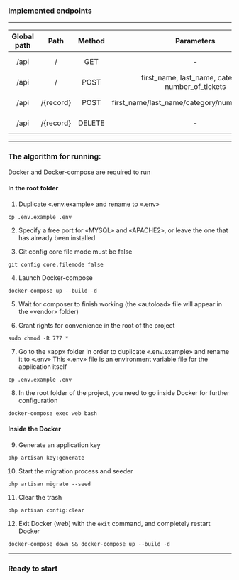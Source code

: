 ### Implemented endpoints

<hr>

| Global path |   Path    | Method |                     Parameters                     |     Explanation      |
|:-----------:|:---------:|:------:|:--------------------------------------------------:|:--------------------:|
|    /api     |     /     |  GET   |                         -                          | Records index (list) |
|    /api     |     /     |  POST  | first_name, last_name, category, number_of_tickets |    Record create     |
|    /api     | /{record} |  POST  |  first_name/last_name/category/number_of_tickets   |    Record update     |
|    /api     | /{record} | DELETE |                         -                          |    Record delete     |

<hr>

### The algorithm for running:

Docker and Docker-compose are required to run

#### In the root folder

1. Duplicate «.env.example» and rename to «.env»

```
cp .env.example .env
```

2. Specify a free port for «MYSQL» and «APACHE2», or leave the one that has already been installed

3. Git config core file mode must be false

```
git config core.filemode false
```

4. Launch Docker-compose

```
docker-compose up --build -d
```

5. Wait for composer to finish working (the «autoload» file will appear in the «vendor» folder)

6. Grant rights for convenience in the root of the project

```
sudo chmod -R 777 *
```

7. Go to the «app» folder in order to duplicate «.env.example» and rename it to «.env» This «.env» file is an
   environment variable file for the application itself

```
cp .env.example .env
```

8. In the root folder of the project, you need to go inside Docker for further configuration

```
docker-compose exec web bash
```

#### Inside the Docker

9. Generate an application key

```
php artisan key:generate
```

10. Start the migration process and seeder

```
php artisan migrate --seed
```

11. Clear the trash

```
php artisan config:clear
```

12. Exit Docker (web) with the
    ```exit``` command, and completely restart Docker

```
docker-compose down && docker-compose up --build -d
```

<hr>

### Ready to start
